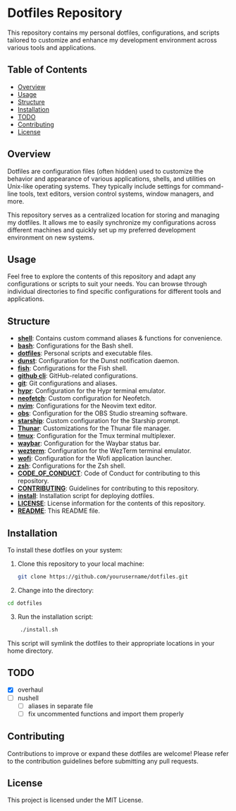 # Dotfiles Repository

This repository contains my personal dotfiles, configurations, and scripts tailored to customize and enhance my development environment across various tools and applications.

## Table of Contents

- [Overview](#overview)
- [Usage](#usage)
- [Structure](#structure)
- [Installation](#installation)
- [TODO](#todo)
- [Contributing](#contributing)
- [License](#license)

## Overview

Dotfiles are configuration files (often hidden) used to customize the behavior and appearance of various applications, shells, and utilities on Unix-like operating systems. They typically include settings for command-line tools, text editors, version control systems, window managers, and more.

This repository serves as a centralized location for storing and managing my dotfiles. It allows me to easily synchronize my configurations across different machines and quickly set up my preferred development environment on new systems.

## Usage

Feel free to explore the contents of this repository and adapt any configurations or scripts to suit your needs. You can browse through individual directories to find specific configurations for different tools and applications.

## Structure

- **[shell](shell)**: Contains custom command aliases & functions for convenience.
- **[bash](bash)**: Configurations for the Bash shell.
- **[dotfiles](dotfiles)**: Personal scripts and executable files.
- **[dunst](dunst)**: Configuration for the Dunst notification daemon.
- **[fish](fish)**: Configurations for the Fish shell.
- **[github cli](gh)**: GitHub-related configurations.
- **[git](git)**: Git configurations and aliases.
- **[hypr](hypr)**: Configuration for the Hypr terminal emulator.
- **[neofetch](neofetch)**: Custom configuration for Neofetch.
- **[nvim](nvim)**: Configurations for the Neovim text editor.
- **[obs](obs)**: Configuration for the OBS Studio streaming software.
- **[starship](starship)**: Custom configuration for the Starship prompt.
- **[Thunar](Thunar)**: Customizations for the Thunar file manager.
- **[tmux](tmux)**: Configuration for the Tmux terminal multiplexer.
- **[waybar](waybar)**: Configuration for the Waybar status bar.
- **[wezterm](wezterm)**: Configuration for the WezTerm terminal emulator.
- **[wofi](wofi)**: Configuration for the Wofi application launcher.
- **[zsh](zsh)**: Configurations for the Zsh shell.
- **[CODE_OF_CONDUCT](CODE_OF_CONDUCT.md)**: Code of Conduct for contributing to this repository.
- **[CONTRIBUTING](CONTRIBUTING.md)**: Guidelines for contributing to this repository.
- **[install](install.sh)**: Installation script for deploying dotfiles.
- **[LICENSE](LICENSE.md)**: License information for the contents of this repository.
- **[README](README.md)**: This README file.

## Installation

To install these dotfiles on your system:

1. Clone this repository to your local machine:

   ```bash
   git clone https://github.com/yourusername/dotfiles.git
   ```
2. Change into the directory:

```bash
cd dotfiles
```

3. Run the installation script:

```bash
    ./install.sh
```

This script will symlink the dotfiles to their appropriate locations in your home directory.

## TODO

- [x] overhaul
- [ ] nushell
   - [ ] aliases in separate file
   - [ ] fix uncommented functions and import them properly

## Contributing

Contributions to improve or expand these dotfiles are welcome! Please refer to the contribution guidelines before submitting any pull requests.

## License

This project is licensed under the MIT License.

